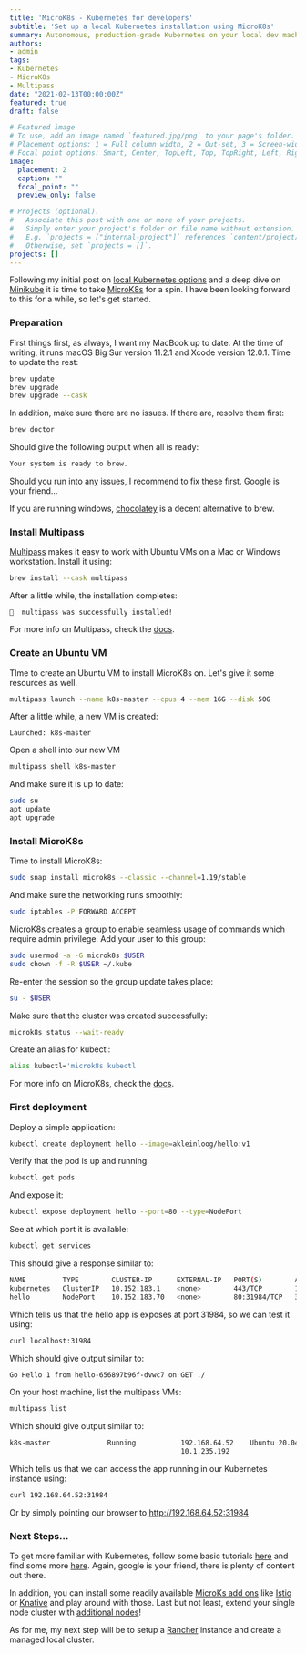 ```yaml
---
title: 'MicroK8s - Kubernetes for developers'
subtitle: 'Set up a local Kubernetes installation using MicroK8s'
summary: Autonomous, production-grade Kubernetes on your local dev machine.
authors:
- admin
tags:
- Kubernetes
- MicroK8s
- Multipass
date: "2021-02-13T00:00:00Z"
featured: true
draft: false

# Featured image
# To use, add an image named `featured.jpg/png` to your page's folder.
# Placement options: 1 = Full column width, 2 = Out-set, 3 = Screen-width
# Focal point options: Smart, Center, TopLeft, Top, TopRight, Left, Right, BottomLeft, Bottom, BottomRight
image:
  placement: 2
  caption: ""
  focal_point: ""
  preview_only: false

# Projects (optional).
#   Associate this post with one or more of your projects.
#   Simply enter your project's folder or file name without extension.
#   E.g. `projects = ["internal-project"]` references `content/project/deep-learning/index.md`.
#   Otherwise, set `projects = []`.
projects: []
---
```


Following my initial post on [local Kubernetes options](/post/which-local-kubernetes) and a deep dive on [Minikube](/post/minikube-kubernetes) it is time to take [MicroK8s](https://microk8s.io) for a spin.
I have been looking forward to this for a while, so let's get started.

### Preparation

First things first, as always, I want my MacBook up to date.
At the time of writing, it runs macOS Big Sur version 11.2.1 and Xcode version 12.0.1.
Time to update the rest:
```bash
brew update
brew upgrade
brew upgrade --cask
```
In addition, make sure there are no issues. If there are, resolve them first:
```bash
brew doctor
```
Should give the following output when all is ready:
```bash
Your system is ready to brew.
```
Should you run into any issues, I recommend to fix these first. Google is your friend...

If you are running windows, [chocolatey](https://chocolatey.org/) is a decent alternative to brew.

### Install Multipass

[Multipass](https://multipass.run) makes it easy to work with Ubuntu VMs on a Mac or Windows workstation.
Install it using:
```bash
brew install --cask multipass
```
After a little while, the installation completes:
```plaintext
🍺  multipass was successfully installed!
```
For more info on Multipass, check the [docs](https://multipass.run/docs).

### Create an Ubuntu VM

TIme to create an Ubuntu VM to install MicroK8s on. Let's give it some resources as well.

```bash
multipass launch --name k8s-master --cpus 4 --mem 16G --disk 50G
```
After a little while, a new VM is created:
```plaintext
Launched: k8s-master
```

Open a shell into our new VM
```bash
multipass shell k8s-master
```

And make sure it is up to date:
```bash
sudo su
apt update
apt upgrade
```

### Install MicroK8s

Time to install MicroK8s:
```bash
sudo snap install microk8s --classic --channel=1.19/stable
```
And make sure the networking runs smoothly:
```bash
sudo iptables -P FORWARD ACCEPT
```

MicroK8s creates a group to enable seamless usage of commands which require admin privilege. Add your user to this group: 
```bash
sudo usermod -a -G microk8s $USER
sudo chown -f -R $USER ~/.kube
```
Re-enter the session so the group update takes place:
```bash
su - $USER
```
Make sure that the cluster was created successfully:
```bash
microk8s status --wait-ready
```
Create an alias for kubectl:
```bash
alias kubectl='microk8s kubectl'
```

For more info on MicroK8s, check the [docs](https://microk8s.io/docs).


### First deployment

Deploy a simple application:
```bash
kubectl create deployment hello --image=akleinloog/hello:v1
```
Verify that the pod is up and running:
```bash
kubectl get pods
```
And expose it:
```bash
kubectl expose deployment hello --port=80 --type=NodePort
```
See at which port it is available:
```bash
kubectl get services
```
This should give a response similar to:
```bash
NAME         TYPE        CLUSTER-IP      EXTERNAL-IP   PORT(S)        AGE
kubernetes   ClusterIP   10.152.183.1    <none>        443/TCP        15m
hello        NodePort    10.152.183.70   <none>        80:31984/TCP   3s
```
Which tells us that the hello app is exposes at port 31984, so we can test it using:
```bash
curl localhost:31984
```

Which should give output similar to:
```bash
Go Hello 1 from hello-656897b96f-dvwc7 on GET ./
```

On your host machine, list the multipass VMs:
```bash
multipass list
```

Which should give output similar to:
```bash
k8s-master              Running           192.168.64.52    Ubuntu 20.04 LTS
                                          10.1.235.192
```

Which tells us that we can access the app running in our Kubernetes instance using:
```bash
curl 192.168.64.52:31984
```
Or by simply pointing our browser to http://192.168.64.52:31984

### Next Steps...

To get more familiar with Kubernetes, follow some basic tutorials [here](https://kubernetes.io/docs/tutorials/) and find some more [here](https://katacoda.com/courses/kubernetes). Again, google is your friend, there is plenty of content out there.

In addition, you can install some readily available [MicroKs add ons](https://microk8s.io/docs/addons) like [Istio](https://istio.io/) or [Knative](https://knative.dev/) and play around with those. Last but not least, extend your single node cluster with [additional nodes](https://microk8s.io/docs/clustering)!

As for me, my next step will be to setup a [Rancher](https://rancher.com/) instance and create a managed local cluster.